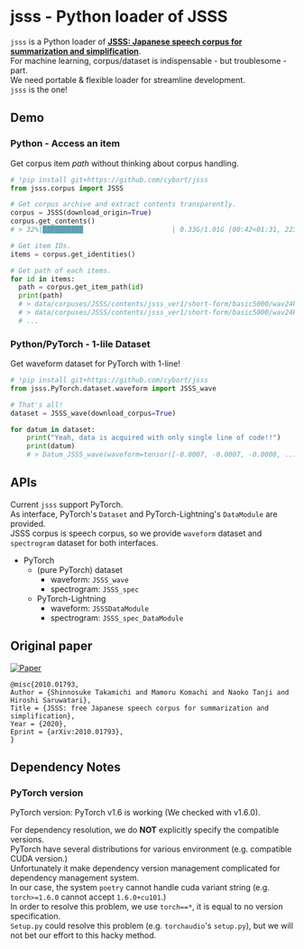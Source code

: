 # jsss - Python loader of JSSS
<!-- [![PyPI version](https://badge.fury.io/py/npvcc2016.svg)](https://badge.fury.io/py/npVCC2016) -->
<!-- ![Python Versions](https://img.shields.io/pypi/pyversions/npvcc2016.svg)   -->

`jsss` is a Python loader of **[JSSS: Japanese speech corpus 
for summarization and simplification](https://sites.google.com/site/shinnosuketakamichi/research-topics/jsss_corpus)**.  
For machine learning, corpus/dataset is indispensable - but troublesome - part.  
We need portable & flexible loader for streamline development.  
`jsss` is the one!  

## Demo
### Python - Access an item
Get corpus item *path* without thinking about corpus handling.  

```python
# !pip install git+https://github.com/cybort/jsss
from jsss.corpus import JSSS

# Get corpus archive and extract contents transparently.
corpus = JSSS(download_origin=True)
corpus.get_contents()
# > 32%|██████████                      | 0.33G/1.01G [00:42<01:31, 223MB/s]

# Get item IDs.
items = corpus.get_identities()

# Get path of each items.
for id in items:
  path = corpus.get_item_path(id)
  print(path)
  # > data/corpuses/JSSS/contents/jsss_ver1/short-form/basic5000/wav24kHz16bit/BASIC5000_0001.wav
  # > data/corpuses/JSSS/contents/jsss_ver1/short-form/basic5000/wav24kHz16bit/BASIC5000_0002.wav
  # ...
```
### Python/PyTorch - 1-lile Dataset
Get waveform dataset for PyTorch with 1-line!  

```python
# !pip install git+https://github.com/cybort/jsss
from jsss.PyTorch.dataset.waveform import JSSS_wave

# That's all!
dataset = JSSS_wave(download_corpus=True)

for datum in dataset:
    print("Yeah, data is acquired with only single line of code!!")
    print(datum)
    # > Datum_JSSS_wave(waveform=tensor([-0.0007, -0.0007, -0.0008, ...
```

## APIs
Current `jsss` support PyTorch.  
As interface, PyTorch's `Dataset` and PyTorch-Lightning's `DataModule` are provided.  
JSSS corpus is speech corpus, so we provide `waveform` dataset and `spectrogram` dataset for both interfaces.  

- PyTorch
  - (pure PyTorch) dataset
    - waveform: `JSSS_wave`
    - spectrogram: `JSSS_spec`
  - PyTorch-Lightning
    - waveform: `JSSSDataModule`
    - spectrogram: `JSSS_spec_DataModule`

## Original paper
[![Paper](http://img.shields.io/badge/paper-arxiv.2010.01793-B31B1B.svg)][paper]  
<!-- https://arxiv2bibtex.org/?q=2010.01793&format=bibtex -->
```
@misc{2010.01793,
Author = {Shinnosuke Takamichi and Mamoru Komachi and Naoko Tanji and Hiroshi Saruwatari},
Title = {JSSS: free Japanese speech corpus for summarization and simplification},
Year = {2020},
Eprint = {arXiv:2010.01793},
}
```

## Dependency Notes
### PyTorch version
PyTorch version: PyTorch v1.6 is working (We checked with v1.6.0).  

For dependency resolution, we do **NOT** explicitly specify the compatible versions.  
PyTorch have several distributions for various environment (e.g. compatible CUDA version.)  
Unfortunately it make dependency version management complicated for dependency management system.  
In our case, the system `poetry` cannot handle cuda variant string (e.g. `torch>=1.6.0` cannot accept `1.6.0+cu101`.)  
In order to resolve this problem, we use `torch==*`, it is equal to no version specification.  
`Setup.py` could resolve this problem (e.g. `torchaudio`'s `setup.py`), but we will not bet our effort to this hacky method.  


[paper]:https://arxiv.org/abs/2010.01793
